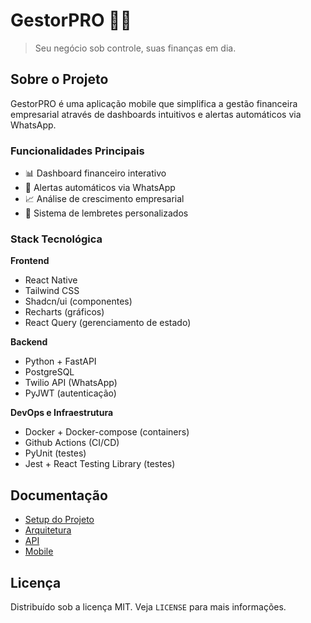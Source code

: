 # GestorPRO 📱💼

> Seu negócio sob controle, suas finanças em dia.

## Sobre o Projeto

GestorPRO é uma aplicação mobile que simplifica a gestão financeira empresarial através de dashboards intuitivos e alertas automáticos via WhatsApp.

### Funcionalidades Principais

- 📊 Dashboard financeiro interativo
- 💬 Alertas automáticos via WhatsApp
- 📈 Análise de crescimento empresarial
- 📅 Sistema de lembretes personalizados

### Stack Tecnológica

**Frontend**
- React Native
- Tailwind CSS
- Shadcn/ui (componentes)
- Recharts (gráficos)
- React Query (gerenciamento de estado)


**Backend**
- Python + FastAPI
- PostgreSQL
- Twilio API (WhatsApp)
- PyJWT (autenticação)

**DevOps e Infraestrutura**
- Docker + Docker-compose (containers)
- Github Actions (CI/CD)
- PyUnit (testes)
- Jest + React Testing Library (testes)


## Documentação

- [Setup do Projeto](./docs/setup.md)
- [Arquitetura](./docs/architecture.md)
- [API](./docs/api.md)
- [Mobile](./docs/mobile.md)

## Licença

Distribuído sob a licença MIT. Veja `LICENSE` para mais informações.
